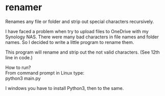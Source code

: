 # renamer
Renames any file or folder and strip out special characters recursively.

I have faced a problem when try to upload files to OneDrive with my Synology NAS. There were many bad characters in file names and folder names. So I decided to write a little program to rename them.

This program will rename and strip out the not valid characters. (See 12th line in code.)

How to run?<br/>
From command prompt in Linux type:<br/>
python3 main.py

I windows you have to install Python3, then to the same.
